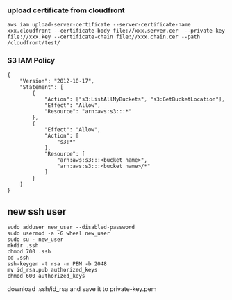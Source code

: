 ### upload certificate from cloudfront
	aws iam upload-server-certificate --server-certificate-name xxx.cloudfront --certificate-body file://xxx.server.cer  --private-key file://xxx.key --certificate-chain file://xxx.chain.cer --path /cloudfront/test/

### S3 IAM Policy
	{
		"Version": "2012-10-17",
		"Statement": [
			{
				"Action": ["s3:ListAllMyBuckets", "s3:GetBucketLocation"],
				"Effect": "Allow",
				"Resource": "arn:aws:s3:::*"
			},
			{
				"Effect": "Allow",
				"Action": [
					"s3:*"
				],
				"Resource": [
					"arn:aws:s3:::<bucket name>",
					"arn:aws:s3:::<bucket name>/*"
				]
			}
		]
	}

## new ssh user

	sudo adduser new_user --disabled-password
	sudo usermod -a -G wheel new_user
	sudo su - new_user
	mkdir .ssh
	chmod 700 .ssh
	cd .ssh
	ssh-keygen -t rsa -m PEM -b 2048
	mv id_rsa.pub authorized_keys
	chmod 600 authorized_keys

download .ssh/id_rsa and save it to private-key.pem

